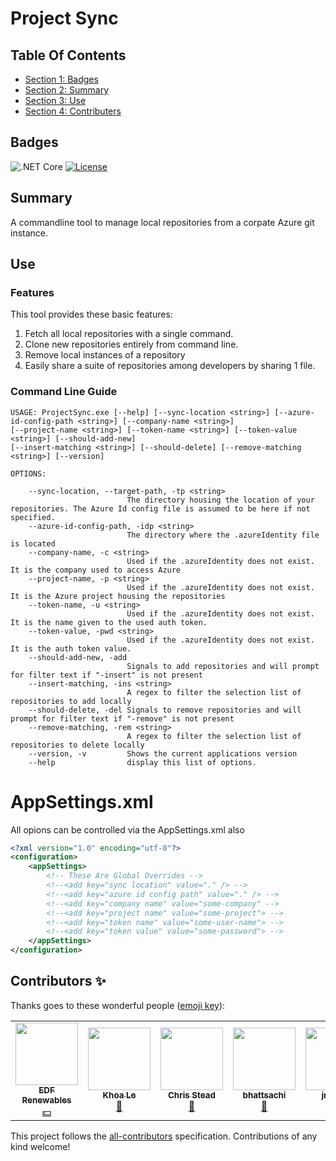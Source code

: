 
<!-- GENERATED DOCUMENT! DO NOT EDIT! -->
# Project Sync #


## Table Of Contents ##

- [Section 1: Badges](#user-content-badges)
- [Section 2: Summary](#user-content-summary)
- [Section 3: Use](#user-content-use)
- [Section 4: Contributers](#user-content-contributers)

## Badges ##
![.NET Core](https://github.com/jason-kerney/project-sync/workflows/.NET%20Core/badge.svg)
[![License](https://img.shields.io/github/license/jason-kerney/project-sync)](https://github.com/jason-kerney/SafeSqlBuilder/blob/main/LICENSE)

    

## Summary ##

A commandline tool to manage local repositories from a corpate Azure git instance.


    

## Use ##

### Features

This tool provides these basic features:

1. Fetch all local repositories with a single command.
1. Clone new repositories entirely from command line.
1. Remove local instances of a repository
1. Easily share a suite of repositories among developers by sharing 1 file.

### Command Line Guide

```
USAGE: ProjectSync.exe [--help] [--sync-location <string>] [--azure-id-config-path <string>] [--company-name <string>]
[--project-name <string>] [--token-name <string>] [--token-value <string>] [--should-add-new]
[--insert-matching <string>] [--should-delete] [--remove-matching <string>] [--version]

OPTIONS:

    --sync-location, --target-path, -tp <string>
                          The directory housing the location of your repositories. The Azure Id config file is assumed to be here if not specified.
    --azure-id-config-path, -idp <string>
                          The directory where the .azureIdentity file is located
    --company-name, -c <string>
                          Used if the .azureIdentity does not exist. It is the company used to access Azure
    --project-name, -p <string>
                          Used if the .azureIdentity does not exist. It is the Azure project housing the repositories
    --token-name, -u <string>
                          Used if the .azureIdentity does not exist. It is the name given to the used auth token.
    --token-value, -pwd <string>
                          Used if the .azureIdentity does not exist. It is the auth token value.
    --should-add-new, -add
                          Signals to add repositories and will prompt for filter text if "-insert" is not present
    --insert-matching, -ins <string>
                          A regex to filter the selection list of repositories to add locally
    --should-delete, -del Signals to remove repositories and will prompt for filter text if "-remove" is not present
    --remove-matching, -rem <string>
                          A regex to filter the selection list of repositories to delete locally
    --version, -v         Shows the current applications version
    --help                display this list of options.
```

# AppSettings.xml
All opions can be controlled via the AppSettings.xml also

```xml
<?xml version="1.0" encoding="utf-8"?>
<configuration>
    <appSettings>
        <!-- These Are Global Overrides -->
        <!--<add key="sync location" value="." /> -->
        <!--<add key="azure id config path" value="." /> -->
        <!--<add key="company name" value="some-company" -->
        <!--<add key="project name" value="some-project"> -->
        <!--<add key="token name" value="some-user-name"> -->
        <!--<add key="token value" value="some-password"> -->
    </appSettings>
</configuration>
```
    
## Contributors ✨

Thanks goes to these wonderful people ([emoji key](https://allcontributors.org/docs/en/emoji-key)):

<!-- ALL-CONTRIBUTORS-LIST:START - Do not remove or modify this section -->
<!-- prettier-ignore-start -->
<!-- markdownlint-disable -->
<table>
  <tr>
    <td align="center"><a href="https://github.com/edf-re"><img src="https://avatars.githubusercontent.com/u/13739273?v=4?s=100" width="100px;" alt=""/><br /><sub><b>EDF Renewables</b></sub></a><br /><a href="#financial-edf-re" title="Financial">💵</a></td>
    <td align="center"><a href="https://github.com/ledkhoa"><img src="https://avatars.githubusercontent.com/u/16639760?v=4?s=100" width="100px;" alt=""/><br /><sub><b>Khoa Le</b></sub></a><br /><a href="#ideas-ledkhoa" title="Ideas, Planning, & Feedback">🤔</a></td>
    <td align="center"><a href="http://www.chrisstead.net/"><img src="https://avatars.githubusercontent.com/u/4184510?v=4?s=100" width="100px;" alt=""/><br /><sub><b>Chris Stead</b></sub></a><br /><a href="#ideas-cmstead" title="Ideas, Planning, & Feedback">🤔</a></td>
    <td align="center"><a href="https://github.com/bhattsachi"><img src="https://avatars.githubusercontent.com/u/55033320?v=4?s=100" width="100px;" alt=""/><br /><sub><b>bhattsachi</b></sub></a><br /><a href="#ideas-bhattsachi" title="Ideas, Planning, & Feedback">🤔</a></td>
    <td align="center"><a href="https://github.com/jmghub"><img src="https://avatars.githubusercontent.com/u/81718492?v=4?s=100" width="100px;" alt=""/><br /><sub><b>jmghub</b></sub></a><br /><a href="#ideas-jmghub" title="Ideas, Planning, & Feedback">🤔</a></td>
    <td align="center"><a href="https://github.com/patrickhigh"><img src="https://avatars.githubusercontent.com/u/45110206?v=4?s=100" width="100px;" alt=""/><br /><sub><b>patrickhigh</b></sub></a><br /><a href="#ideas-patrickhigh" title="Ideas, Planning, & Feedback">🤔</a></td>
    <td align="center"><a href="https://github.com/seventumbles"><img src="https://avatars.githubusercontent.com/u/1326703?v=4?s=100" width="100px;" alt=""/><br /><sub><b>Mike Lazar</b></sub></a><br /><a href="#ideas-seventumbles" title="Ideas, Planning, & Feedback">🤔</a></td>
  </tr>
</table>

<!-- markdownlint-restore -->
<!-- prettier-ignore-end -->

<!-- ALL-CONTRIBUTORS-LIST:END -->

This project follows the [all-contributors](https://github.com/all-contributors/all-contributors) specification. Contributions of any kind welcome!
    

<!-- GENERATED DOCUMENT! DO NOT EDIT! -->
    
